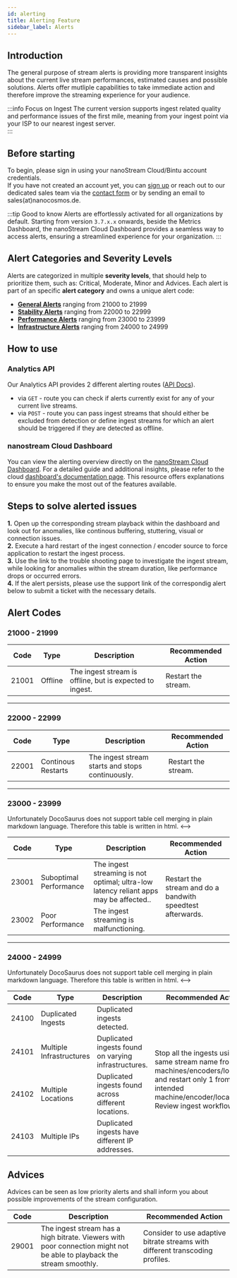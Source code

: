 ```yaml
---
id: alerting        
title: Alerting Feature
sidebar_label: Alerts
---
```


## Introduction
The general purpose of stream alerts is providing more transparent insights about the current live stream performances, estimated causes and possible solutions. Alerts offer mutliple capabilities to take immediate action and therefore improve the streaming experience for your audience.

:::info Focus on Ingest 
The current version supports ingest related quality and performance issues of the first mile, meaning from your ingest point via your ISP to our nearest ingest server.   
:::

## Before starting
To begin, please sign in using your nanoStream Cloud/Bintu account credentials. <br/>
If you have not created an account yet, you can [sign up](https://dashboard.nanostream.cloud/auth?signup) or reach out to our dedicated sales team via the [contact form](https://www.nanocosmos.de/contact) or by sending an email to sales(at)nanocosmos.de.

:::tip Good to know
Alerts are effortlessly activated for all organizations by default.
Starting from version `3.7.x.x` onwards, beside the Metrics Dashboard, the nanoStream Cloud Dashboard provides a seamless way to access alerts, ensuring a streamlined experience for your organization.
:::

## Alert Categories and Severity Levels

Alerts are categorized in multiple **severity levels**, that should help to prioritize them, such as: <span className="badge badge-criticalAlert">Critical</span>, <span className="badge badge-moderateAlert">Moderate</span>, <span className="badge badge-minorAlert">Minor</span> and <span className="badge badge-adviceAlert">Advices</span>. Each alert is part of an specific **alert category** and owns a unique alert code:
- [**General Alerts**](#-21000---21999-) ranging from 21000 to 21999
- [**Stability Alerts**](#-22000---22999-) ranging from 22000 to 22999
- [**Performance Alerts**](#-23000---23999-) ranging from 23000 to 23999
- [**Infrastructure Alerts**](#-24000---24999-) ranging from 24000 to 24999

## How to use

### Analytics API

Our Analytics API provides 2 different alerting routes ([API Docs](https://metrics-dev.nanocosmos.de/api/doc/v2/#tag/Alerting)).
- via `GET` - route you can check if alerts currently exist for any of your current live streams.
- via `POST` - route you can pass ingest streams that should either be excluded from detection or define ingest streams for which an alert should be triggered if they are detected as offline.

### nanostream Cloud Dashboard

You can view the alerting overview directly on the [nanoStream Cloud Dashboard](https://dashboard.nanostream.cloud/alerts). For a detailed guide and additional insights, please refer to the cloud [dashboard's documentation page](../cloud-frontend-v3/Dashboard_Alerting.md). This resource offers explanations to ensure you make the most out of the features available.

## Steps to solve alerted issues

**1.** Open up the corresponding stream playback within the dashboard and look out for anomalies, like continous buffering, stuttering, visual or connection issues.<br/>
**2.** Execute a hard restart of the ingest connection / encoder source to force application to restart the ingest process.<br/>
**3.** Use the link to the trouble shooting page to investigate the ingest stream, while looking for anomalies within the stream duration, like performance drops or occurred errors.<br/>
**4.** If the alert persists, please use the support link of the correspondig alert below to submit a ticket with the necessary details. 

## Alert Codes

### 21000 - 21999

| Code | Type | Description | Recommended Action |
| ---- | ---- | ----------- | ------------------ |
| 21001 | Offline | The ingest stream is offline, but is expected to ingest. | Restart the stream. |

-----

### 22000 - 22999

| Code | Type | Description | Recommended Action | 
| ---- | ---- | ----------- | ------------------ |
| 22001 | Continous Restarts | The ingest stream starts and stops continuously. | Restart the stream. |

-----

### 23000 - 23999

<!--> Unfortunately DocoSaurus does not support table cell merging in plain markdown language. Therefore this table is written in html. <-->

<table>
    <thead>
        <tr>
        <th>Code</th>
        <th>Type</th>
        <th>Description</th>
        <th>Recommended Action</th>
        </tr>
    </thead>
    <tbody>
        <tr>
            <td>23001</td>
            <td>Suboptimal Performance</td>
            <td>The ingest streaming is not optimal; ultra-low latency reliant apps may be affected..</td>
            <td rowSpan="2">Restart the stream and do a bandwith speedtest afterwards.</td>
        </tr>
        <tr>
            <td>23002</td>
            <td>Poor Performance</td>
            <td>The ingest streaming is malfunctioning.</td>
        </tr>
    </tbody>
</table>

-----

### 24000 - 24999

<!--> Unfortunately DocoSaurus does not support table cell merging in plain markdown language. Therefore this table is written in html. <-->

<table>
    <thead>
        <tr>
            <th>Code</th>
            <th>Type</th>
            <th>Description</th>
            <th>Recommended Action</th>
        </tr>
    </thead>
    <tbody>
        <tr>
            <td>24100</td>
            <td>Duplicated Ingests</td>
            <td>Duplicated ingests detected.</td>
            <td rowSpan="4">Stop all the ingests using the same stream name from all machines/encoders/locations and restart only 1 from the intended machine/encoder/location. Review ingest workflow.</td>
        </tr>
        <tr>
            <td>24101</td>
            <td>Multiple Infrastructures</td>
            <td>Duplicated ingests found on varying infrastructures.</td>
        </tr>
        <tr>
            <td>24102</td>
            <td>Multiple Locations</td>
            <td>Duplicated ingests found across different locations.</td>
        </tr>
        <tr>
            <td>24103</td>
            <td>Multiple IPs</td>
            <td>Duplicated ingests have different IP addresses.</td>
        </tr>
    </tbody>
</table>

## Advices

Advices can be seen as low priority alerts and shall inform you about possible improvements of the stream configuration.

| Code | Description | Recommended Action |
| ---- | ----------- | ------------------ |
| 29001 | The ingest stream has a high bitrate. Viewers with poor connection might not be able to playback the stream smoothly. | Consider to use adaptive bitrate streams with different transcoding profiles. |
